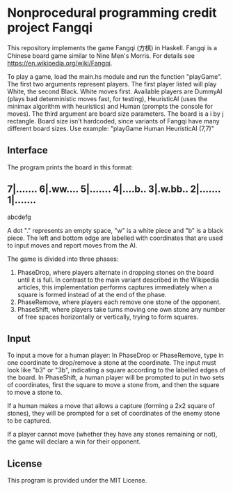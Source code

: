 # Nonprocedural programming credit project Fangqi

This repository implements the game Fangqi (方棋) in Haskell. Fangqi is a Chinese board game similar to Nine Men's Morris. For details see https://en.wikipedia.org/wiki/Fangqi.

To play a game, load the main.hs module and run the function "playGame".
The first two arguments represent players. The first player listed will play White, the second Black. White moves first. Available players are DummyAI (plays bad deterministic moves fast, for testing), HeuristicAI (uses the minimax algorithm with heuristics) and Human (prompts the console for moves).
The third argument are board size parameters. The board is a i by j rectangle. Board size isn't hardcoded, since variants of Fangqi have many different board sizes.
Use example: "playGame Human HeuristicAI (7,7)"
 
## Interface
The program prints the board in this format:

7|.......
6|.ww....
5|.......
4|....b..
3|.w.bb..
2|.......
1|.......
 --------
  abcdefg

A dot "." represents an empty space, "w" is a white piece and "b" is a black piece.
The left and bottom edge are labelled with coordinates that are used to input moves and report moves from the AI.

The game is divided into three phases:
1) PhaseDrop, where players alternate in dropping stones on the board until it is full. In contrast to the main variant described in the Wikipedia articles, this implementation performs captures immediately when a square is formed instead of at the end of the phase.
2) PhaseRemove, where players each remove one stone of the opponent.
3) PhaseShift, where players take turns moving one own stone any number of free spaces horizontally or vertically, trying to form squares.

## Input

To input a move for a human player: In PhaseDrop or PhaseRemove, type in one coordinate to drop/remove a stone at the coordinate. The input must look like "b3" or "3b", indicating a square according to the labelled edges of the board. In PhaseShift, a human player will be prompted to put in two sets of coordinates, first the square to move a stone from, and then the square to move a stone to.

If a human makes a move that allows a capture (forming a 2x2 square of stones), they will be prompted for a set of coordinates of the enemy stone to be captured.

If a player cannot move (whether they have any stones remaining or not), the game will declare a win for their opponent. 


## License
This program is provided under the MIT License.
